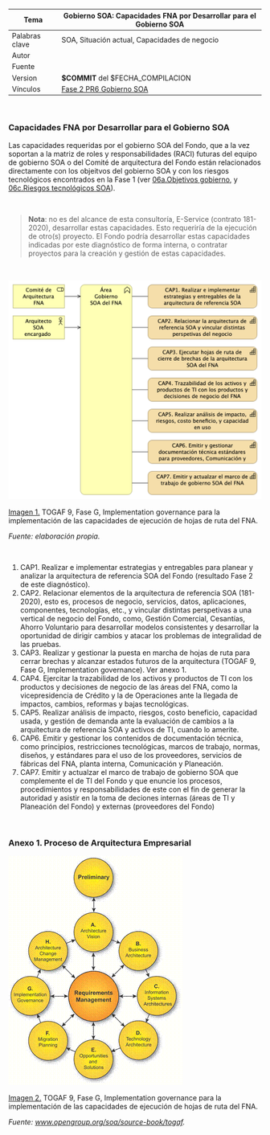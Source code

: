 |Tema            |Gobierno SOA: **Capacidades FNA por Desarrollar para el Gobierno SOA** |
|----------------|---------------------------------------------------|
|Palabras clave|SOA, Situación actual, Capacidades de negocio|
|Autor||
|Fuente||
|Version|**$COMMIT** del $FECHA_COMPILACION|
|Vínculos|[Fase 2 PR6 Gobierno SOA](N03a%a20Vsta%20aSegenta%20SOA%20FNA.md)|

<br>

### Capacidades FNA por Desarrollar para el Gobierno SOA
Las capacidades requeridas por el gobierno SOA del Fondo, que a la vez soportan a la matriz de roles y responsabilidades (RACI) futuras del equipo de gobierno SOA o del Comité de arquitectura del Fondo están relacionados directamente con los objeitvos del gobierno SOA y con los riesgos tecnológicos encontrados en la Fase 1 (ver [06a.Objetivos gobierno](N03a%a20Vsta%20aSegenta%20SOA%20FNA.md), y [06c.Riesgos tecnológicos SOA](N03a%a20Vsta%20aSegenta%20SOA%20FNA.md)).

<br>

>**Nota**: no es del alcance de esta consultoría, E-Service (contrato 181-2020), desarrollar estas capacidades. Esto requeriría de la ejecución de otro(s) proyecto. El Fondo podría desarrollar estas capacidades indicadas por este diagnóstico de forma interna, o contratar proyectos para la creación y gestión de estas capacidades.

<br>

![](images/capacidades.png)

[Imagen 1.]() TOGAF 9, Fase G, Implementation governance para la implementación de las capacidades de ejecución de hojas de ruta del FNA.

_Fuente: elaboración propia._

<br>

1. CAP1. Realizar e implementar estrategias y entregables para planear y analizar la arquitectura de referencia SOA del Fondo (resultado Fase 2 de este diagnóstico).
1. CAP2. Relacionar elementos de la arquitectura de referencia SOA (181-2020), esto es, procesos de negocio, servicios, datos, aplicaciones, componentes, tecnologías, etc., y vincular distintas perspetivas a una vertical de negocio del  Fondo, como, Gestión Comercial, Cesantías, Ahorro Voluntario para desarrollar modelos consistentes y desarrollar la oportunidad de dirigir cambios y atacar los problemas de integralidad de las pruebas.
1. CAP3. Realizar y gestionar la puesta en marcha de hojas de ruta para cerrar brechas y alcanzar estados futuros de la arquitectura (TOGAF 9, Fase G, Implementation governance). Ver anexo 1.
1. CAP4. Ejercitar la trazabilidad de los activos y productos de TI con los productos y decisiones de negocio de las áreas del FNA, como la vicepresidencia de Crédito y la de Operaciones ante la llegada de impactos, cambios, reformas y bajas tecnológicas.
1. CAP5. Realizar análisis de impacto, riesgos, costo beneficio, capacidad usada, y gestión de demanda ante la evaluación de cambios a la arquitectura de referencia SOA y activos de TI, cuando lo amerite.
1. CAP6. Emitir y gestionar los contenidos de documentación técnica, como principios, restricciones tecnológicas, marcos de trabajo, normas, diseños, y estándares para el uso de los proveedores, servicios de fábricas del FNA, planta interna, Comunicación y Planeación.
1. CAP7. Emitir y actualzar el marco de trabajo de gobierno SOA que complemente el de TI del Fondo y que enuncie los procesos, procedimientos y responsabilidades de este con el fin de generar la autoridad y asistir en la toma de deciones internas (áreas de TI y Planeación del Fondo) y externas (proveedores del Fondo)

<br>

### Anexo 1. Proceso de Arquitectura Empresarial
![](images/adm.gif)

[Imagen 2.]() TOGAF 9, Fase G, Implementation governance para la implementación de las capacidades de ejecución de hojas de ruta del FNA.

_Fuente: www.opengroup.org/soa/source-book/togaf._


